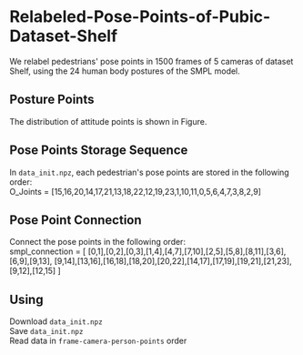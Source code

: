 # Relabeled-Pose-Points-of-Pubic-Dataset-Shelf
We relabel pedestrians' pose points in  1500 frames of 5 cameras of dataset Shelf, using the 24 human body postures of the SMPL model.

## Posture Points
The distribution of attitude points is shown in Figure.

## Pose Points Storage Sequence
In `data_init.npz`, each pedestrian's pose points are stored in the following order:       
O_Joints = [15,16,20,14,17,21,13,18,22,12,19,23,1,10,11,0,5,6,4,7,3,8,2,9]

## Pose Point Connection
Connect the pose points in the following order:            
smpl_connection = [ [0,1],[0,2],[0,3],[1,4],[4,7],[7,10],[2,5],[5,8],[8,11],[3,6],[6,9],[9,13],
                    [9,14],[13,16],[16,18],[18,20],[20,22],[14,17],[17,19],[19,21],[21,23],
                    [9,12],[12,15]  ]

## Using
Download `data_init.npz`     
Save `data_init.npz`         
Read data in `frame-camera-person-points` order


